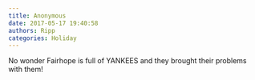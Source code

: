```yaml
---
title: Anonymous
date: 2017-05-17 19:40:58
authors: Ripp
categories: Holiday
---
```


 No wonder Fairhope is full of YANKEES and they brought their problems with them!